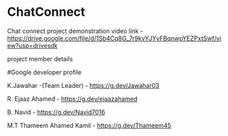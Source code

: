 # ChatConnect

Chat connect  project demonstration video link -https://drive.google.com/file/d/1Sb4Cq8G_7r9kvYJYyFBqnwpYEZPxtSwf/view?usp=drivesdk

project member details

#Google developer profile

K.Jawahar -(Team Leader) - https://g.dev/Jawahar03


R. Ejaaz Ahamed - https://g.dev/ejaazahamed

B. Navid - https://g.dev/Navid7016

M.T Thameem Ahamed Kamil - https://g.dev/Thameem45
